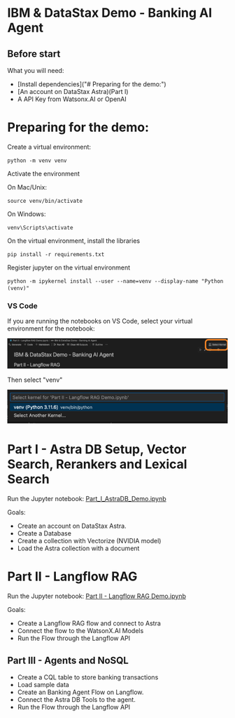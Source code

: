 # IBM & DataStax Demo - Banking AI Agent

## Before start

What you will need:

- [Install dependencies]("# Preparing for the demo:")
- [An account on DataStax Astra)(Part I)
- A API Key from Watsonx.AI or OpenAI

# Preparing for the demo:

Create a virtual environment:

```
python -m venv venv
```

Activate the environment

On Mac/Unix:
```
source venv/bin/activate
```

On Windows:
```
venv\Scripts\activate
```

On the virtual environment, install the libraries

```
pip install -r requirements.txt
```

Register jupyter on the virtual environment
```
python -m ipykernel install --user --name=venv --display-name "Python (venv)"
```

### VS Code

If you are running the notebooks on VS Code, select your virtual environment for the notebook:

<img src="img/vs_code_jupyter.png" alt="VSCode" width="600"/>

Then select "venv"

<img src="img/vs_code_jupyter2.png" alt="VSCode" width="600"/>


# Part I - Astra DB Setup, Vector Search, Rerankers and Lexical Search

Run the Jupyter notebook: [Part_I_AstraDB_Demo.ipynb](Part_I_AstraDB_Demo.ipynb)

Goals:

- Create an account on DataStax Astra.
- Create a Database
- Create a collection with Vectorize (NVIDIA model)
- Load the Astra collection with a document

# Part II - Langflow RAG

Run the Jupyter notebook: [Part II - Langflow RAG Demo.ipynb](Part_II_Langflow_RAG_Demo.ipynb)

Goals:

- Create a Langflow RAG flow and connect to Astra
- Connect the flow to the WatsonX.AI Models
- Run the Flow through the Langflow API

## Part III - Agents and NoSQL

- Create a CQL table to store banking transactions
- Load sample data
- Create an Banking Agent Flow on Langflow.
- Connect the Astra DB Tools to the agent.
- Run the Flow through the Langflow API


